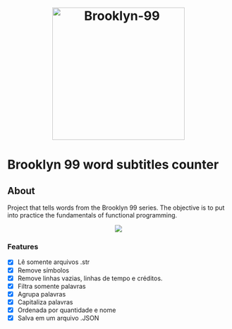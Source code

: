<h1 align="center">
  <img alt="Brooklyn-99" title="Brooklyn 99 Words Counter" src="https://upload.wikimedia.org/wikipedia/commons/f/ff/Brooklyn-99-logo.jpg" width="300px" />
</h1>

# Brooklyn 99 word subtitles counter

## About
Project that tells words from the Brooklyn 99 series. The objective is to put into practice the fundamentals of functional programming.

<p align="center">
  <img src="https://img.shields.io/badge/language-javascript-green"/>
</p>

### Features

- [x] Lê somente arquivos .str
- [x] Remove símbolos
- [x] Remove linhas vazias, linhas de tempo e créditos.
- [x] Filtra somente palavras 
- [x] Agrupa palavras
- [x] Capitaliza palavras
- [x] Ordenada por quantidade e nome
- [x] Salva em um arquivo .JSON

